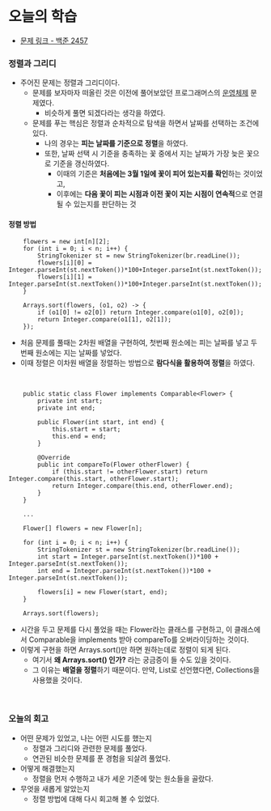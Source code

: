 # 오늘의 학습 

- [문제 링크 - 백준 2457](https://www.acmicpc.net/problem/2457)

### 정렬과 그리디 

- 주어진 문제는 정렬과 그리디이다. 
  - 문제를 보자마자 떠올린 것은 이전에 풀어보았던 프로그래머스의 [운영체제](https://school.programmers.co.kr/learn/courses/15008/lessons/121686) 문제였다.
    - 비슷하게 풀면 되겠다라는 생각을 하였다. 
  - 문제를 푸는 핵심은 정렬과 순차적으로 탐색을 하면서 날짜를 선택하는 조건에 있다. 
    - 나의 경우는 **피는 날짜를 기준으로 정렬**을 하였다. 
    - 또한, 날짜 선택 시 기준을 충족하는 꽃 중에서 지는 날짜가 가장 늦은 꽃으로 기준을 갱신하였다. 
      - 이때의 기준은 **처음에는 3월 1일에 꽃이 피어 있는지를 확인**하는 것이었고, 
      - 이후에는 **다음 꽃이 피는 시점과 이전 꽃이 지는 시점이 연속적**으로 연결될 수 있는지를 판단하는 것

#### 정렬 방법 

```
    flowers = new int[n][2];
    for (int i = 0; i < n; i++) {
        StringTokenizer st = new StringTokenizer(br.readLine());
        flowers[i][0] = Integer.parseInt(st.nextToken())*100+Integer.parseInt(st.nextToken());
        flowers[i][1] = Integer.parseInt(st.nextToken())*100+Integer.parseInt(st.nextToken());
    }

    Arrays.sort(flowers, (o1, o2) -> {
        if (o1[0] != o2[0]) return Integer.compare(o1[0], o2[0]);
        return Integer.compare(o1[1], o2[1]);
    });
```

- 처음 문제를 풀때는 2차원 배열을 구현하여, 첫번째 원소에는 피는 날짜를 넣고 두번째 원소에는 지는 날짜를 넣었다. 
- 이때 정렬은 이차원 배열을 정렬하는 방법으로 **람다식을 활용하여 정렬**을 하였다. 

<br>

```
    public static class Flower implements Comparable<Flower> {
        private int start;
        private int end;

        public Flower(int start, int end) {
            this.start = start;
            this.end = end;
        }

        @Override
        public int compareTo(Flower otherFlower) {
            if (this.start != otherFlower.start) return Integer.compare(this.start, otherFlower.start);
            return Integer.compare(this.end, otherFlower.end);
        }
    }

    ...
    
    Flower[] flowers = new Flower[n];

    for (int i = 0; i < n; i++) {
        StringTokenizer st = new StringTokenizer(br.readLine());
        int start = Integer.parseInt(st.nextToken())*100 + Integer.parseInt(st.nextToken());
        int end = Integer.parseInt(st.nextToken())*100 + Integer.parseInt(st.nextToken());

        flowers[i] = new Flower(start, end);
    }

    Arrays.sort(flowers);
```

- 시간을 두고 문제를 다시 풀었을 때는 Flower라는 클래스를 구현하고, 이 클래스에서 Comparable을 implements 받아 compareTo를 오버라이딩하는 것이다. 
- 이렇게 구현을 하면 Arrays.sort()만 하면 원하는데로 정렬이 되게 된다. 
  - 여기서 **왜 Arrays.sort() 인가?** 라는 궁금증이 들 수도 있을 것이다. 
  - 그 이유는 **배열을 정렬**하기 때문이다. 만약, List로 선언했다면, Collections을 사용했을 것이다. 

<br>

### 오늘의 회고
  - 어떤 문제가 있었고, 나는 어떤 시도를 했는지 
    - 정렬과 그리디와 관련한 문제를 풀었다. 
    - 연관된 비슷한 문제를 푼 경험을 되살려 풀었다. 
  - 어떻게 해결했는지 
    - 정렬을 먼저 수행하고 내가 세운 기준에 맞는 원소들을 골랐다. 
  - 무엇을 새롭게 알았는지
    - 정렬 방법에 대해 다시 회고해 볼 수 있었다. 

